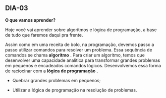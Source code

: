 ## DIA-03

**O que vamos aprender?**


Hoje você vai aprender sobre algoritmos e lógica de programação, a base de tudo que faremos daqui pra frente.

Assim como em uma receita de bolo, na programação, devemos passo a passo utilizar comandos para resolver um problema. Essa sequência de comandos se chama  **algoritmo** . Para criar um algoritmo, temos que desenvolver uma capacidade analítica para transformar grandes problemas em pequenos e encadeados comandos lógicos. Desenvolvemos essa forma de raciocinar com a  **lógica de programação** .

-   Quebrar grandes problemas em pequenos;
    
-   Utilizar a lógica de programação na resolução de problemas.
    
